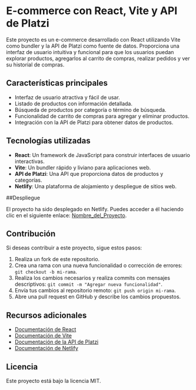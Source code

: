 # E-commerce con React, Vite y API de Platzi

Este proyecto es un e-commerce desarrollado con React utilizando Vite como bundler y la API de Platzi como fuente de datos.
Proporciona una interfaz de usuario intuitiva y funcional para que los usuarios puedan explorar productos, agregarlos al carrito de compras, realizar pedidos y ver su historial de compras.

## Características principales

- Interfaz de usuario atractiva y fácil de usar.
- Listado de productos con información detallada.
- Búsqueda de productos por categoría o término de búsqueda.
- Funcionalidad de carrito de compras para agregar y eliminar productos.
- Integración con la API de Platzi para obtener datos de productos.

## Tecnologías utilizadas

- **React**: Un framework de JavaScript para construir interfaces de usuario interactivas.
- **Vite**: Un bundler rápido y liviano para aplicaciones web.
- **API de Platzi**: Una API que proporciona datos de productos y categorías.
- **Netlify**: Una plataforma de alojamiento y despliegue de sitios web.

##Despliegue

El proyecto ha sido desplegado en Netlify. Puedes acceder a él haciendo clic en el siguiente enlace: [Nombre_del_Proyecto](https://quiet-choux-5e6f73.netlify.app/).

## Contribución

Si deseas contribuir a este proyecto, sigue estos pasos:

1. Realiza un fork de este repositorio.
2. Crea una rama con una nueva funcionalidad o corrección de errores: `git checkout -b mi-rama`.
3. Realiza los cambios necesarios y realiza commits con mensajes descriptivos: `git commit -m "Agregar nueva funcionalidad"`.
4. Envía tus cambios al repositorio remoto: `git push origin mi-rama`.
5. Abre una pull request en GitHub y describe los cambios propuestos.

## Recursos adicionales

- [Documentación de React](https://reactjs.org/docs/getting-started.html)
- [Documentación de Vite](https://vitejs.dev/guide/)
- [Documentación de la API de Platzi](https://platzi.com/api/)
- [Documentación de Netlify](https://docs.netlify.com/)

## Licencia

Este proyecto está bajo la licencia MIT.
